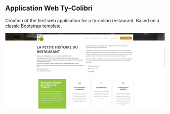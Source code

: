 ## Application Web Ty-Colibri ##

Creation of the first web application for a ty-colibri restaurant. Based on a classic Bootstrap template.

![Image](assets/img/tycolibri.png)